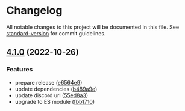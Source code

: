 # Changelog

All notable changes to this project will be documented in this file. See [standard-version](https://github.com/conventional-changelog/standard-version) for commit guidelines.

## [4.1.0](https://github.com/cssninjaStudio/fresh/compare/v4.0.1...v4.1.0) (2022-10-26)


### Features

* prepare release ([e6564e9](https://github.com/cssninjaStudio/fresh/commit/e6564e91798466a6b75cb9d50b2ecc1f22f8d853))
* update dependencies ([b489a9e](https://github.com/cssninjaStudio/fresh/commit/b489a9ee340df15b4ea77c92057ae80920bd510f))
* update discord url ([55ed8a3](https://github.com/cssninjaStudio/fresh/commit/55ed8a342187a8d67f588483f8e4c304b5784b1a))
* upgrade to ES module ([fbb1710](https://github.com/cssninjaStudio/fresh/commit/fbb1710068e8b15389fe1b51735b5de33b7b4f6f))
